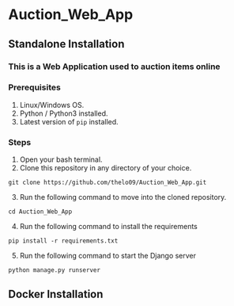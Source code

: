 # Auction_Web_App

## Standalone Installation

### This is a Web Application used to auction items online

### Prerequisites

1. Linux/Windows OS.
2. Python / Python3 installed.
3. Latest version of `pip` installed.

### Steps

1. Open your bash terminal.
2. Clone this repository in any directory of your choice.

```
git clone https://github.com/thelo09/Auction_Web_App.git
```

3. Run the following command to move into the cloned repository.

```
cd Auction_Web_App
```

4. Run the following command to install the requirements

```
pip install -r requirements.txt
```

5. Run the following command to start the Django server

```
python manage.py runserver
```

## Docker Installation

